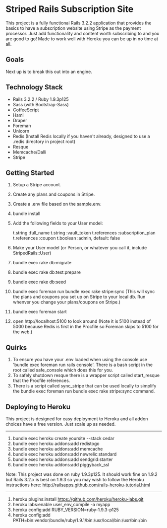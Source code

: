 Striped Rails Subscription Site
===============================

This project is a fully functional Rails 3.2.2 application that provides the basics to have a subscription website using Stripe as the payment processor. Just add functionality and content worth subscribing to and you are good to go! Made to work well with Heroku you can be up in no time at all.

Goals
-----

Next up is to break this out into an engine.

Technology Stack
----------------

* Rails 3.2.2 / Ruby 1.9.3p125
* Sass (with Bootstrap-Sass)
* CoffeeScript
* Haml
* Draper
* Foreman
* Unicorn
* Redis (Install Redis locally if you haven't already, designed to use a .redis directory in project root)
* Resque
* Memcache/Dalli
* Stripe

Getting Started
---------------

1. Setup a Stripe account.
2. Create any plans and coupons in Stripe.
3. Create a .env file based on the sample.env.
4. bundle install
5. Add the following fields to your User model:

    t.string :full_name
    t.string :vault_token
    t.references :subscription_plan
    t.references :coupon
    t.boolean :admin, default: false

6. Make your User model (or Person, or whatever you call it, include StripedRails::User)
7. bundle exec rake db:migrate
8. bundle exec rake db:test:prepare
9. bundle exec rake db:seed
10. bundle exec foreman run bundle exec rake stripe:sync (This will sync the plans and coupons you set up on Stripe to your local db. Run whenver you change your plans/coupons on Stripe.)
11. bundle exec foreman start
12. open http://localhost:5100 to look around (Note it is 5100 instead of 5000 because Redis is first in the Procfile so Foreman skips to 5100 for the web.)

Quirks
------

1. To ensure you have your .env loaded when using the console use 'bundle exec foreman run rails console'. There is a bash script in the root called safe_console which does this for you.
2. To safely shutdown resque there is a wrapper script called start_resque that the Procfile references.
3. There is a script called sync_stripe that can be used locally to simplify the bundle exec foreman run bundle exec rake stripe:sync command.

Deploying to Heroku
-------------------

This project is designed for easy deployment to Heroku and all addon choices have a free version. Just scale up as needed.

-------------------------------------------------------------

1. bundle exec heroku create yoursite --stack cedar
2. bundle exec heroku addons:add redistogo
3. bundle exec heroku addons:add memcache
4. bundle exec heroku addons:add newrelic:standard
5. bundle exec heroku addons:add sendgrid:starter
6. bundle exec heroku addons:add piggyback_ssl

Note: This project was done on ruby 1.9.3p125. It should work fine on 1.9.2 but Rails 3.2.x is best on 1.9.3 so you may wish to follow the Heroku instructions here: http://railsapps.github.com/rails-heroku-tutorial.html

--------------------------------------------------------------------

1. heroku plugins:install https://github.com/heroku/heroku-labs.git
2. heroku labs:enable user_env_compile -a myapp
3. heroku config:add RUBY_VERSION=ruby-1.9.3-p125
4. heroku config:add PATH=bin:vendor/bundle/ruby/1.9.1/bin:/usr/local/bin:/usr/bin:/bin



